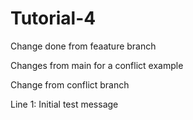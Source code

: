 # Tutorial-4

Change done from feaature branch


Changes from main for a conflict example

Change from conflict branch



Line 1: Initial test message